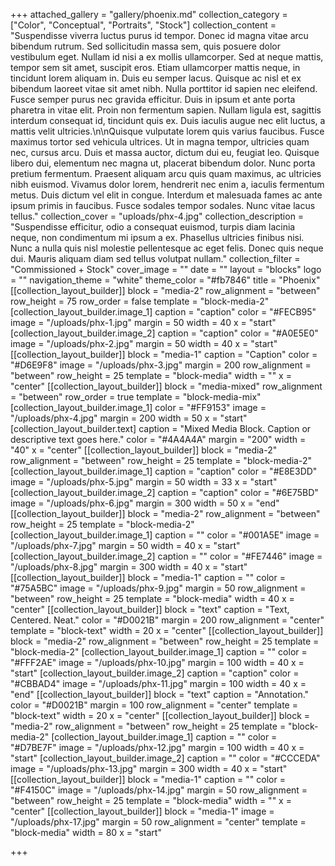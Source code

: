 +++
attached_gallery = "gallery/phoenix.md"
collection_category = ["Color", "Conceptual", "Portraits", "Stock"]
collection_content = "Suspendisse viverra luctus purus id tempor. Donec id magna vitae arcu bibendum rutrum. Sed sollicitudin massa sem, quis posuere dolor vestibulum eget. Nullam id nisi a ex mollis ullamcorper. Sed at neque mattis, tempor sem sit amet, suscipit eros. Etiam ullamcorper mattis neque, in tincidunt lorem aliquam in. Duis eu semper lacus. Quisque ac nisl et ex bibendum laoreet vitae sit amet nibh. Nulla porttitor id sapien nec eleifend. Fusce semper purus nec gravida efficitur. Duis in ipsum et ante porta pharetra in vitae elit. Proin non fermentum sapien. Nullam ligula est, sagittis interdum consequat id, tincidunt quis ex. Duis iaculis augue nec elit luctus, a mattis velit ultricies.\n\nQuisque vulputate lorem quis varius faucibus. Fusce maximus tortor sed vehicula ultrices. Ut in magna tempor, ultricies quam nec, cursus arcu. Duis et massa auctor, dictum dui eu, feugiat leo. Quisque libero dui, elementum nec magna ut, placerat bibendum dolor. Nunc porta pretium fermentum. Praesent aliquam arcu quis quam maximus, ac ultricies nibh euismod. Vivamus dolor lorem, hendrerit nec enim a, iaculis fermentum metus. Duis dictum vel elit in congue. Interdum et malesuada fames ac ante ipsum primis in faucibus. Fusce sodales tempor sodales. Nunc vitae lacus tellus."
collection_cover = "uploads/phx-4.jpg"
collection_description = "Suspendisse efficitur, odio a consequat euismod, turpis diam lacinia neque, non condimentum mi ipsum a ex. Phasellus ultricies finibus nisi. Nunc a nulla quis nisl molestie pellentesque ac eget felis. Donec quis neque dui. Mauris aliquam diam sed tellus volutpat nullam."
collection_filter = "Commissioned + Stock"
cover_image = ""
date = ""
layout = "blocks"
logo = ""
navigation_theme = "white"
theme_color = "#fb7846"
title = "Phoenix"
[[collection_layout_builder]]
block = "media-2"
row_alignment = "between"
row_height = 75
row_order = false
template = "block-media-2"
[collection_layout_builder.image_1]
caption = "caption"
color = "#FECB95"
image = "/uploads/phx-1.jpg"
margin = 50
width = 40
x = "start"
[collection_layout_builder.image_2]
caption = "caption"
color = "#A0E5E0"
image = "/uploads/phx-2.jpg"
margin = 50
width = 40
x = "start"
[[collection_layout_builder]]
block = "media-1"
caption = "Caption"
color = "#D6E9F8"
image = "/uploads/phx-3.jpg"
margin = 200
row_alignment = "between"
row_height = 25
template = "block-media"
width = ""
x = "center"
[[collection_layout_builder]]
block = "media-mixed"
row_alignment = "between"
row_order = true
template = "block-media-mix"
[collection_layout_builder.image_1]
color = "#FF9153"
image = "/uploads/phx-4.jpg"
margin = 200
width = 50
x = "start"
[collection_layout_builder.text]
caption = "Mixed Media Block. Caption or descriptive text goes here."
color = "#4A4A4A"
margin = "200"
width = "40"
x = "center"
[[collection_layout_builder]]
block = "media-2"
row_alignment = "between"
row_height = 25
template = "block-media-2"
[collection_layout_builder.image_1]
caption = "caption"
color = "#E8E3DD"
image = "/uploads/phx-5.jpg"
margin = 50
width = 33
x = "start"
[collection_layout_builder.image_2]
caption = "caption"
color = "#6E75BD"
image = "/uploads/phx-6.jpg"
margin = 300
width = 50
x = "end"
[[collection_layout_builder]]
block = "media-2"
row_alignment = "between"
row_height = 25
template = "block-media-2"
[collection_layout_builder.image_1]
caption = ""
color = "#001A5E"
image = "/uploads/phx-7.jpg"
margin = 50
width = 40
x = "start"
[collection_layout_builder.image_2]
caption = ""
color = "#FE7446"
image = "/uploads/phx-8.jpg"
margin = 300
width = 40
x = "start"
[[collection_layout_builder]]
block = "media-1"
caption = ""
color = "#75A5BC"
image = "/uploads/phx-9.jpg"
margin = 50
row_alignment = "between"
row_height = 25
template = "block-media"
width = 40
x = "center"
[[collection_layout_builder]]
block = "text"
caption = "Text, Centered. Neat."
color = "#D0021B"
margin = 200
row_alignment = "center"
template = "block-text"
width = 20
x = "center"
[[collection_layout_builder]]
block = "media-2"
row_alignment = "between"
row_height = 25
template = "block-media-2"
[collection_layout_builder.image_1]
caption = ""
color = "#FFF2AE"
image = "/uploads/phx-10.jpg"
margin = 100
width = 40
x = "start"
[collection_layout_builder.image_2]
caption = "caption"
color = "#CBBAD4"
image = "/uploads/phx-11.jpg"
margin = 100
width = 40
x = "end"
[[collection_layout_builder]]
block = "text"
caption = "Annotation."
color = "#D0021B"
margin = 100
row_alignment = "center"
template = "block-text"
width = 20
x = "center"
[[collection_layout_builder]]
block = "media-2"
row_alignment = "between"
row_height = 25
template = "block-media-2"
[collection_layout_builder.image_1]
caption = ""
color = "#D7BE7F"
image = "/uploads/phx-12.jpg"
margin = 100
width = 40
x = "start"
[collection_layout_builder.image_2]
caption = ""
color = "#CCCEDA"
image = "/uploads/phx-13.jpg"
margin = 300
width = 40
x = "start"
[[collection_layout_builder]]
block = "media-1"
caption = ""
color = "#F4150C"
image = "/uploads/phx-14.jpg"
margin = 50
row_alignment = "between"
row_height = 25
template = "block-media"
width = ""
x = "center"
[[collection_layout_builder]]
block = "media-1"
image = "/uploads/phx-17.jpg"
margin = 50
row_alignment = "center"
template = "block-media"
width = 80
x = "start"

+++
